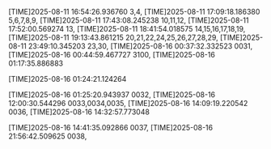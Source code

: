 
[TIME]2025-08-11 16:54:26.936760
3,4,
[TIME]2025-08-11 17:09:18.186380
5,6,7,8,9,
[TIME]2025-08-11 17:43:08.245238
10,11,12,
[TIME]2025-08-11 17:52:00.569274
13,
[TIME]2025-08-11 18:41:54.018575
14,15,16,17,18,19,
[TIME]2025-08-11 19:13:43.861215
20,21,22,24,25,26,27,28,29,
[TIME]2025-08-11 23:49:10.345203
23,30,
[TIME]2025-08-16 00:37:32.332523
0031,
[TIME]2025-08-16 00:44:59.467727
3100,
[TIME]2025-08-16 01:17:35.886883

[TIME]2025-08-16 01:24:21.124264

[TIME]2025-08-16 01:25:20.943937
0032,
[TIME]2025-08-16 12:00:30.544296
0033,0034,0035,
[TIME]2025-08-16 14:09:19.220542
0036,
[TIME]2025-08-16 14:32:57.773048

[TIME]2025-08-16 14:41:35.092866
0037,
[TIME]2025-08-16 21:56:42.509625
0038,